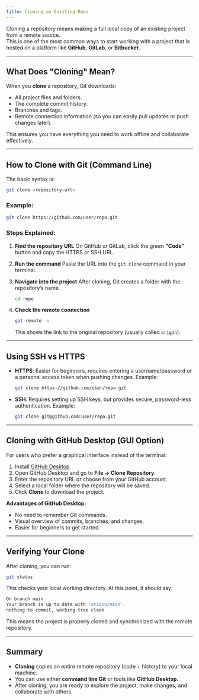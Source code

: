 ```yaml
---
title: Cloning an Existing Repo
---
```

Cloning a repository means making a full local copy of an existing project from a remote source.  
This is one of the most common ways to start working with a project that is hosted on a platform like **GitHub**, **GitLab**, or **Bitbucket**.

---

## What Does "Cloning" Mean?

When you **clone** a repository, Git downloads:

- All project files and folders.
- The complete commit history.
- Branches and tags.
- Remote connection information (so you can easily pull updates or push changes later).

This ensures you have everything you need to work offline and collaborate effectively.

---

## How to Clone with Git (Command Line)

The basic syntax is:

```bash
git clone <repository-url>
```

### Example:

```bash
git clone https://github.com/user/repo.git
```

### Steps Explained:

1. **Find the repository URL**
   On GitHub or GitLab, click the green **"Code"** button and copy the HTTPS or SSH URL.

2. **Run the command**
   Paste the URL into the `git clone` command in your terminal.

3. **Navigate into the project**
   After cloning, Git creates a folder with the repository’s name.

   ```bash
   cd repo
   ```

4. **Check the remote connection**

   ```bash
   git remote -v
   ```

   This shows the link to the original repository (usually called `origin`).

---

## Using SSH vs HTTPS

* **HTTPS**:
  Easier for beginners, requires entering a username/password or a personal access token when pushing changes.
  Example:

  ```bash
  git clone https://github.com/user/repo.git
  ```

* **SSH**:
  Requires setting up SSH keys, but provides secure, password-less authentication.
  Example:

  ```bash
  git clone git@github.com:user/repo.git
  ```

---

## Cloning with GitHub Desktop (GUI Option)

For users who prefer a graphical interface instead of the terminal:

1. Install [GitHub Desktop](https://desktop.github.com/).
2. Open GitHub Desktop and go to **File → Clone Repository**.
3. Enter the repository URL or choose from your GitHub account.
4. Select a local folder where the repository will be saved.
5. Click **Clone** to download the project.

**Advantages of GitHub Desktop:**

* No need to remember Git commands.
* Visual overview of commits, branches, and changes.
* Easier for beginners to get started.

---

## Verifying Your Clone

After cloning, you can run:

```bash
git status
```

This checks your local working directory. At this point, it should say:

```bash
On branch main
Your branch is up to date with 'origin/main'.
nothing to commit, working tree clean
```

This means the project is properly cloned and synchronized with the remote repository.

---

## Summary

* **Cloning** copies an entire remote repository (code + history) to your local machine.
* You can use either **command line Git** or tools like **GitHub Desktop**.
* After cloning, you are ready to explore the project, make changes, and collaborate with others.
